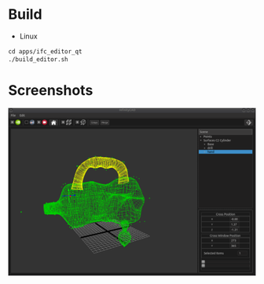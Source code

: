 # Build
 - Linux
 
  ```
cd apps/ifc_editor_qt
./build_editor.sh
  ```

# Screenshots
![alt tag](./res/ifc_model.png)
